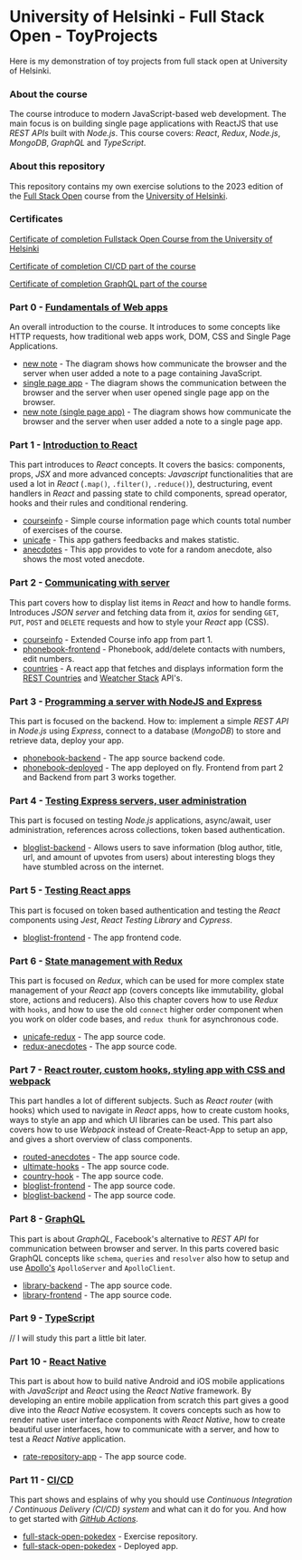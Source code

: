 
# University of Helsinki - Full Stack Open - ToyProjects
Here is my demonstration of toy projects from full stack open at University of Helsinki. 


### About the course 

The course introduce to modern JavaScript-based web development. The main focus is on building single page applications with ReactJS that use _REST APIs_ built with _Node.js_. This course covers: _React_, _Redux_, _Node.js_, _MongoDB_, _GraphQL_ and _TypeScript_.

### About this repository

This repository contains my own exercise solutions to the 2023 edition of the [Full Stack Open](https://fullstackopen.com/en) course from the [University of Helsinki]().

### Certificates

[Certificate of completion Fullstack Open Course from the University of Helsinki](https://studies.cs.helsinki.fi/stats/api/certificate/fullstackopen/en/134505da2c4663fc00e46b1ef93e656a)


[Certificate of completion CI/CD part of the course](https://studies.cs.helsinki.fi/stats/api/certificate/fs-cicd/en/cd994d115e07f9d7abd1b275e7658d2e)

[Certificate of completion GraphQL part of the course](https://studies.cs.helsinki.fi/stats/api/certificate/fs-graphql/en/629642b745244e55eb1cea01080a1bcb)

### Part 0 - [Fundamentals of Web apps](https://fullstackopen.com/en/part0)

An overall introduction to the course. It introduces to some concepts like HTTP requests, how traditional web apps work, DOM, CSS and Single Page Applications.

- [new note](/part0) - The diagram shows how communicate the browser and the server when user added a note to a page containing JavaScript.
- [single page app](/part0) - The diagram shows the communication between the browser and the server when user opened single page app on the browser.
- [new note (single page app)](/part0) - The diagram shows how communicate the browser and the server when user added a note to a single page app.

### Part 1 - [Introduction to React](https://fullstackopen.com/en/part1)

This part introduces to _React_ concepts. It covers the basics: components, props, _JSX_ and more advanced concepts: _Javascript_ functionalities that are used a lot in _React_ (`.map()`, `.filter()`, `.reduce()`), destructuring, event handlers in _React_ and passing state to child components, spread operator, hooks and their rules and conditional rendering.

- [courseinfo](/part1/course-info) - Simple course information page which counts total number of exercises of the course.
- [unicafe](/part1/unicafe) - This app gathers feedbacks and makes statistic.
- [anecdotes](/part1/anecdotes) - This app provides to vote for a random anecdote, also shows the most voted anecdote.

### Part 2 - [Communicating with server](https://fullstackopen.com/en/part2)

This part covers how to display list items in _React_ and how to handle forms. Introduces _JSON server_ and fetching data from it, _axios_ for sending `GET`, `PUT`, `POST` and `DELETE` requests and how to style your _React_ app (CSS).

- [courseinfo](/part2/course-info) - Extended Course info app from part 1.
- [phonebook-frontend](/part2/phonebook) - Phonebook, add/delete contacts with numbers, edit numbers.
- [countries](/part2/countries) - A react app that fetches and displays information form the [REST Countries](https://restcountries.eu) and [Weatcher Stack](https://weatherstack.com/) API's.

### Part 3 - [Programming a server with NodeJS and Express](https://fullstackopen.com/en/part3)

This part is focused on the backend. How to: implement a simple _REST API_ in _Node.js_ using _Express_, connect to a database (_MongoDB_) to store and retrieve data, deploy your app.

- [phonebook-backend](/part3/phonebook-backend) - The app source backend code.
- [phonebook-deployed](https://phonebook-backend-1.fly.dev) - The app deployed on fly. Frontend from part 2 and Backend from part 3 works together.

### Part 4 - [Testing Express servers, user administration](https://fullstackopen.com/en/part4)

This part is focused on testing _Node.js_ applications, async/await, user administration, references across collections, token based authentication.

- [bloglist-backend](/part4/bloglist-backend) - Allows users to save information (blog author, title, url, and amount of upvotes from users) about interesting blogs they have stumbled across on the internet.

### Part 5 - [Testing React apps](https://fullstackopen.com/en/part5)

This part is focused on token based authentication and testing the _React_ components using _Jest_, _React Testing Library_ and _Cypress_.

- [bloglist-frontend](/part5/bloglist-frontend) - The app frontend code.

### Part 6 - [State management with Redux](https://fullstackopen.com/en/part6)

This part is focused on _Redux_, which can be used for more complex state management of your _React_ app (covers concepts like immutability, global store, actions and reducers). Also this chapter covers how to use _Redux_ with `hooks`, and how to use the old `connect` higher order component when you work on older code bases, and `redux thunk` for asynchronous code.

- [unicafe-redux](/part6/unicafe-redux) - The app source code.
- [redux-anecdotes](/part6/redux-anecdotes) - The app source code.

### Part 7 - [React router, custom hooks, styling app with CSS and webpack](https://fullstackopen.com/en/part7)

This part handles a lot of different subjects. Such as _React router_ (with hooks) which used to navigate in _React_ apps, how to create custom hooks, ways to style an app and which UI libraries can be used. This part also covers how to use _Webpack_ instead of Create-React-App to setup an app, and gives a short overview of class components.

- [routed-anecdotes](/part7/routed-anecdotes) - The app source code.
- [ultimate-hooks](/part7/ultimate-hooks) - The app source code.
- [country-hook](/part7/country-hook) - The app source code.
- [bloglist-frontend](/part7/bloglist-frontend) - The app source code.
- [bloglist-backend](/part7/bloglist-backend) - The app source code.

### Part 8 - [GraphQL](https://fullstackopen.com/en/part8)

This part is about _GraphQL_, Facebook's alternative to _REST API_ for communication between browser and server. In this parts covered basic GraphQL concepts like `schema`, `queries` and `resolver` also how to setup and use [Apollo's](https://www.apollographql.com/) `ApolloServer` and `ApolloClient`.

- [library-backend](/part8/library-backend) - The app source code.
- [library-frontend](/part8/library-frontend) - The app source code.

### Part 9 - [TypeScript](https://fullstackopen.com/en/part9)

// I will study this part a little bit later.

### Part 10 - [React Native](https://fullstackopen.com/en/part10)

This part is about how to build native Android and iOS mobile applications with _JavaScript_ and _React_ using the _React Native_ framework. By developing an entire mobile application from scratch this part gives a good dive into the _React Native_ ecosystem. It covers concepts such as how to render native user interface components with _React Native_, how to create beautiful user interfaces, how to communicate with a server, and how to test a _React Native_ application.

- [rate-repository-app](../../../rate-repository-app) - The app source code.

### Part 11 - [CI/CD](https://fullstackopen.com/en/part11)

This part shows and esplains of why you should use _Continuous Integration / Continuous Delivery (CI/CD) system_ and what can it do for you. And how to get started with _[GitHub Actions](https://github.com/features/actions)_.

- [full-stack-open-pokedex](../../../full-stack-open-pokedex) - Exercise repository.
- [full-stack-open-pokedex](https://pokedex-fso.fly.dev/) - Deployed app.
